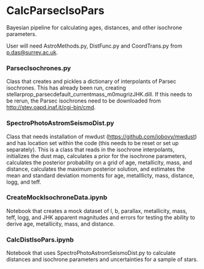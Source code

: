 # CalcParsecIsoPars
Bayesian pipeline for calculating ages, distances, and other isochrone parameters.

User will need AstroMethods.py, DistFunc.py and CoordTrans.py from p.das@surrey.ac.uk. 

### ParsecIsochrones.py
Class that creates and pickles a dictionary of interpolants of Parsec isochrones. This has already been run, creating stellarprop_parsecdefault_currentmass_m0mugrizJHK.dill. If this needs to be rerun, the Parsec isochrones need to be downloaded from http://stev.oapd.inaf.it/cgi-bin/cmd.

### SpectroPhotoAstromSeismoDist.py
Class that needs installation of mwdust (https://github.com/jobovy/mwdust) and has location set within the code (this needs to be reset or set up separately). This is a class that reads in the isochrone interpolants, initializes the dust map, calculates a prior for the isochrone parameters, calculates the posterior probability on a grid of age, metallicity, mass, and distance, calculates the maximum posterior solution, and estimates the mean and standard deviation moments for age, metalllicty, mass, distance, logg, and teff.

### CreateMockIsochroneData.ipynb
Notebook that creates a mock dataset of l, b, parallax, metallicity, mass, teff, logg, and JHK apparent magnitudes and errors for testing the ability to derive age, metallicity, mass, and distance. 

### CalcDistIsoPars.ipynb
Notebook that uses SpectroPhotoAstromSeismoDist.py to calculate distances and isochrone parameters and uncertainties for a sample of stars.


